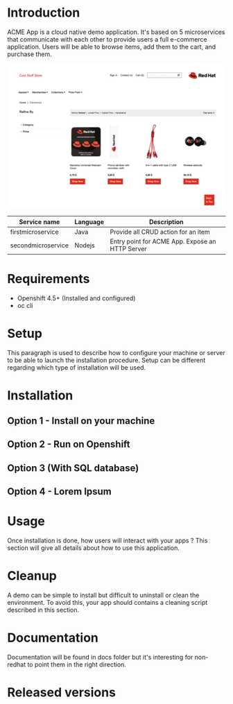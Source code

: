 # Introduction
ACME App is a cloud native demo application. It's based on 5 microservices that communicate with each other to provide users a full e-commerce application. Users will be able to browse items, add them to the cart, and purchase them.

[![Screenshot of store homepage](./docs/img/acme-store.png)](./docs/img/acme-store.png) 


| Service name | Language | Description |
|--|--|--|
| firstmicroservice | Java | Provide all CRUD action for an item|
| secondmicroservice | Nodejs | Entry point for ACME App. Expose an HTTP Server |

# Requirements
 - Openshift 4.5+ (Installed and configured)
 - oc cli 

# Setup
This paragraph is used to describe how to configure your machine or server to be able to launch the installation procedure. Setup can be different regarding which type of installation will be used.

# Installation

## Option 1 - Install on your machine

## Option 2 - Run on Openshift

## Option 3 (With SQL database)

## Option 4 - Lorem Ipsum

# Usage
Once installation is done, how users will interact with your apps ? This section will give all details about how to use this application.

# Cleanup
A demo can be simple to install but difficult to uninstall or clean the environment. To avoid this, your app should contains a cleaning script described in this section.

# Documentation
Documentation will be found in docs folder but it's interesting for non-redhat to point them in the right direction.

# Released versions
